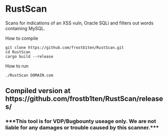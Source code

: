 # RustScan
Scans for indications of an XSS vuln, Oracle SQLi and filters out words containing MySQL.

How to compile
```
git clone https://github.com/frostb1ten/RustScan.git
cd RustScan
cargo build --release
```

How to run
```
./RustScan DOMAIN.com
```


<h2>Compiled version at https://github.com/frostb1ten/RustScan/releases/</h2>


<h3>***This tool is for VDP/Bugbounty useage only. We are not liable for any damages or trouble caused by this scanner.***</h3>
